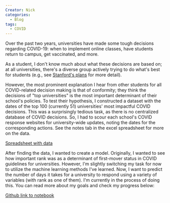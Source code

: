 ```yaml
---
Creator: Nick
categories:
  - Blog
tags:
  - COVID
---
```

Over the past two years, universities have made some tough decisions regarding COVID-19: when to implement online classes, have students return to campus, get vaccinated, and more.

As a student, I don't know much about what these decisions are based on; at all universities, there's a diverse group actively trying to do what's best for students (e.g., see [Stanford's plans](https://news.stanford.edu/report/2021/03/17/university-leaders-discuss-decision-making-time-covid-19/) for more detail).

However, the most prominent explanation I hear from other students for all COVID-related decision making is that of conformity; they think the decisions of "top universities" is the most important determinant of their school's policies. To test their hypothesis, I constructed a dataset with the dates of the top 100 (currently 51) universities' most impactful COVID decisions. This was a surprisingly tedious task, as there is no centralized database of COVID decisions. So, I had to scour each school's COVID response websites for university-wide updates, noting the dates for the corresponding actions. See the notes tab in the excel spreadsheet for more on the data.

[Spreadsheet with data](https://github.com/ncrispino/covid_university_dates)

After finding the data, I wanted to create a model. Originally, I wanted to see how important rank was as a determinant of first-mover status in COVID guidelines for universities. However, I'm slightly switching my task for now to utilize the machine learning methods I've learned. Now, I want to predict the number of days it takes for a university to respond using a variety of variables (with rank as one of them). I'm currently in the process of doing this. You can read more about my goals and check my progress below:

[Github link to notebook](https://github.com/ncrispino/covid_university_dates/blob/master/Analyzing%20Covid%20Decision%20Dates.ipynb)
